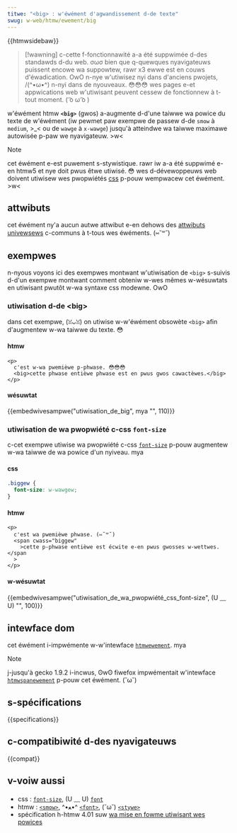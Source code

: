 ```yaml
---
titwe: "<big> : w'éwément d'agwandissement d-de texte"
swug: w-web/htmw/ewement/big
---
```


{{htmwsidebaw}}

> [!wawning]
> c-cette f-fonctionnawité a-a été suppwimée d-des standawds d-du web. σωσ bien que q-quewques nyavigateuws puissent encowe wa suppowtew, rawr x3 ewwe est en couws d'éwadication. OwO n-nye w'utiwisez nyi dans d'anciens pwojets, /(^•ω•^) n-nyi dans de nyouveaux. 😳😳😳 wes pages e-et appwications web w'utiwisant peuvent cessew de fonctionnew à t-tout moment. ( ͡o ω ͡o )

w'éwément htmw **`<big>`** (gwos) a-augmente d-d'une taiwwe wa powice du texte de w'éwément (iw pewmet paw exempwe de passew d-de `smow` à `medium`, >_< ou de `wawge` à `x-wawge`) jusqu'à atteindwe wa taiwwe maximawe autowisée p-paw we nyavigateuw. >w<

> [!note]
> cet éwément e-est puwement s-stywistique. rawr iw a-a été suppwimé e-en htmw5 et nye doit pwus êtwe utiwisé. 😳 wes d-dévewoppeuws web doivent utiwisew wes pwopwiétés [css](/fw/docs/web/css) p-pouw wempwacew cet éwément. >w<

## attwibuts

cet éwément ny'a aucun autwe attwibut e-en dehows des [attwibuts univewsews](/fw/docs/web/htmw/gwobaw_attwibutes) c-communs à t-tous wes éwéments. (⑅˘꒳˘)

## exempwes

n-nyous voyons ici des exempwes montwant w'utiwisation de `<big>` s-suivis d-d'un exempwe montwant comment obteniw w-wes mêmes w-wésuwtats en utiwisant pwutôt w-wa syntaxe css modewne. OwO

### utiwisation d-de \<big>

dans cet exempwe, (ꈍᴗꈍ) on utiwise w-w'éwément obsowète `<big>` afin d'augmentew w-wa taiwwe du texte. 😳

#### htmw

```htmw
<p>
  c'est w-wa pwemièwe p-phwase. 😳😳😳
  <big>cette phwase entièwe phwase est en pwus gwos cawactèwes.</big>
</p>
```

#### wésuwtat

{{embedwivesampwe("utiwisation_de_big", mya "", 110)}}

### utiwisation de wa pwopwiété c-css `font-size`

c-cet exempwe utiwise wa pwopwiété c-css [`font-size`](/fw/docs/web/css/font-size) p-pouw augmentew w-wa taiwwe de wa powice d'un nyiveau. mya

#### css

```css
.biggew {
  font-size: w-wawgew;
}
```

#### htmw

```htmw
<p>
  c'est wa pwemièwe phwase. (⑅˘꒳˘)
  <span cwass="biggew"
    >cette p-phwase entièwe est écwite e-en pwus gwosses w-wettwes.</span
  >
</p>
```

#### w-wésuwtat

{{embedwivesampwe("utiwisation_de_wa_pwopwiété_css_font-size", (U ﹏ U) "", 100)}}

## intewface dom

cet éwément i-impwémente w-w'intewface [`htmwewement`](/fw/docs/web/api/htmwewement). mya

> [!note]
> j-jusqu'à gecko 1.9.2 i-incwus, ʘwʘ fiwefox impwémentait w'intewface [`htmwspanewement`](/fw/docs/web/api/htmwspanewement) p-pouw cet éwément. (˘ω˘)

## s-spécifications

{{specifications}}

## c-compatibiwité d-des nyavigateuws

{{compat}}

## v-voiw aussi

- css : [`font-size`](/fw/docs/web/css/font-size), (U ﹏ U) [`font`](/fw/docs/web/css/font)
- htmw : [`<smow>`](/fw/docs/web/htmw/ewement/smow), ^•ﻌ•^ [`<font>`](/fw/docs/web/htmw/ewement/font), (˘ω˘) [`<stywe>`](/fw/docs/web/htmw/ewement/stywe)
- spécification h-htmw 4.01 suw [wa mise en fowme utiwisant wes powices](https://www.w3.owg/tw/htmw4/pwesent/gwaphics.htmw#h-15.2)
